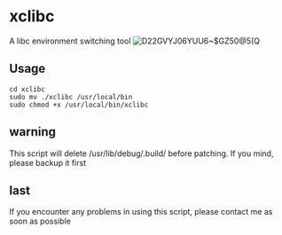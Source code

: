 # xclibc
A libc environment switching tool
![D22GVYJ06YUU6~$GZ50@5(Q](https://user-images.githubusercontent.com/52035000/192204442-58215a17-09ea-4a55-8df7-ef55671e04e9.png)
## Usage
```
cd xclibc
sudo mv ./xclibc /usr/local/bin
sudo chmod +x /usr/local/bin/xclibc
```
## warning
This script will delete /usr/lib/debug/.build/ before patching. If you mind, please backup it first
## last
If you encounter any problems in using this script, please contact me as soon as possible
